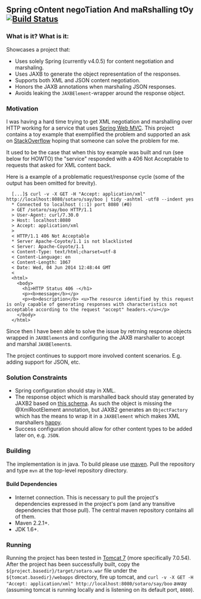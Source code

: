 ## Spring cOntent negoTiation And maRshalling tOy [![Build Status](https://travis-ci.org/gv0tch0/sotaro.png?branch=master)](https://travis-ci.org/gv0tch0/sotaro)


### What is it? What is it:

Showcases a project that:
- Uses solely Spring (currently v4.0.5) for content negotiation and marshaling.
- Uses JAXB to generate the object representation of the responses.
- Supports both XML and JSON content negotiation.
- Honors the JAXB annotations when marshaling JSON responses.
- Avoids leaking the `JAXBElement`-wrapper around the response object.

### Motivation

I was having a hard time trying to get XML negotiation and marshalling over HTTP working for a service that uses [Spring Web MVC](http://docs.spring.io/spring/docs/current/spring-framework-reference/html/mvc.html). This project contains a toy example that exemplified the problem and supported an ask on [StackOverflow](http://stackoverflow.com/questions/24040084) hoping that someone can solve the problem for me.

It used to be the case that when this toy example was built and run (see below for HOWTO) the "service" responded with a 406 Not Acceptable to requests that asked for XML content back.

Here is a example of a problematic request/response cycle (some of the output has been omitted for brevity).
```
  [...]$ curl -v -X GET -H "Accept: application/xml" http://localhost:8080/sotaro/say/boo | tidy -ashtml -utf8 --indent yes
  * Connected to localhost (::1) port 8080 (#0)
  > GET /sotaro/say/boo HTTP/1.1
  > User-Agent: curl/7.30.0
  > Host: localhost:8080
  > Accept: application/xml
  >
  < HTTP/1.1 406 Not Acceptable
  * Server Apache-Coyote/1.1 is not blacklisted
  < Server: Apache-Coyote/1.1
  < Content-Type: text/html;charset=utf-8
  < Content-Language: en
  < Content-Length: 1067
  < Date: Wed, 04 Jun 2014 12:48:44 GMT
  <
  <html>
    <body>
      <h1>HTTP Status 406 -</h1>
      <p><b>message</b></p>
      <p><b>description</b> <u>The resource identified by this request is only capable of generating responses with characteristics not acceptable according to the request "accept" headers.</u></p>
    </body>
  </html>
```

Since then I have been able to solve the issue by retrning response objects wrapped in `JAXBElement`s and configuring the JAXB marshaller to accept and marshal `JAXBElement`s.

The project continues to support more involved content scenarios. E.g. adding support for JSON, etc.

### Solution Constraints

- Spring configuration should stay in XML.
- The response object which is marshalled back should stay generated by JAXB2 based on [this schema](https://github.com/gv0tch0/sotaro/blob/master/src/main/resources/sotaro.xsd). As such the object is missing the @XmlRootElement annotation, but JAXB2 generates an `ObjectFactory` which has the means to wrap it in a `JAXBElement` which makes XML marshallers [happy](https://github.com/gv0tch0/sotaro/blob/master/src/test/java/io/github/gv0tch0/sotaro/MarshalSayWhatTest.java).
- Success configuration should allow for other content types to be added later on, e.g. `JSON`.

### Building

The implementation is in java. To build please use [maven](http://maven.apache.org/ "Maven Home"). Pull the repository and type `mvn` at the top-level repository directory.

#### Build Dependencies

- Internet connection. This is necessary to pull the project's dependencies expressed in the project's pom (and any transitive dependencies that those pull). The central maven repository contains all of them.
- Maven 2.2.1+.
- JDK 1.6+.

### Running

Running the project has been tested in [Tomcat 7](http://tomcat.apache.org/download-70.cgi) (more specifically 7.0.54). After the project has been successfully built, copy the `${project.basedir}/target/sotaro.war` file under the `${tomcat.basedir}/webapps` directory, fire up tomcat, and `curl -v -X GET -H "Accept: application/xml" http://localhost:8080/sotaro/say/boo` away (assuming tomcat is running locally and is listening on its default port, `8080`).

